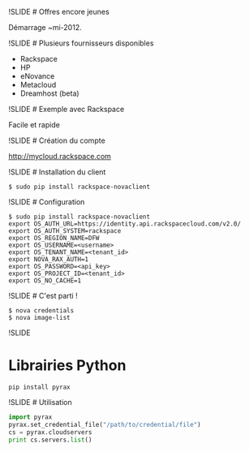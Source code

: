 !SLIDE
# Offres encore jeunes

Démarrage ~mi-2012.

!SLIDE
# Plusieurs fournisseurs disponibles

* Rackspace
* HP
* eNovance
* Metacloud
* Dreamhost (beta)

!SLIDE
# Exemple avec Rackspace

Facile et rapide

!SLIDE
# Création du compte

http://mycloud.rackspace.com 

!SLIDE
# Installation du client
```
$ sudo pip install rackspace-novaclient
```

!SLIDE
# Configuration

```
$ sudo pip install rackspace-novaclient
export OS_AUTH_URL=https://identity.api.rackspacecloud.com/v2.0/
export OS_AUTH_SYSTEM=rackspace
export OS_REGION_NAME=DFW
export OS_USERNAME=<username>
export OS_TENANT_NAME=<tenant_id>
export NOVA_RAX_AUTH=1
export OS_PASSWORD=<api_key>
export OS_PROJECT_ID=<tenant_id>
export OS_NO_CACHE=1
```

!SLIDE
# C'est parti !

```
$ nova credentials
$ nova image-list
```

!SLIDE
# Librairies Python

```
pip install pyrax

```

!SLIDE
# Utilisation

```python
import pyrax
pyrax.set_credential_file("/path/to/credential/file")
cs = pyrax.cloudservers
print cs.servers.list()
```
